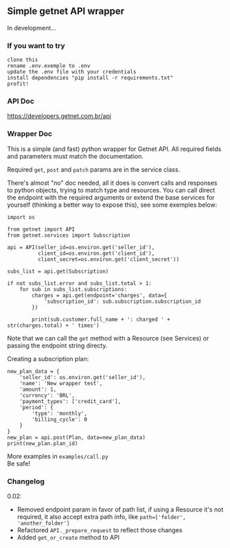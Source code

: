 ## Simple getnet API wrapper
In development...

### If you want to try
    clone this
    rename .env.exemple to .env
    update the .env file with your credentials
    install dependencies "pip install -r requirements.txt"
    profit!

### API Doc
https://developers.getnet.com.br/api

### Wrapper Doc
This is a simple (and fast) python wrapper for Getnet API. All required fields and parameters must match the documentation.

Required `get`, `post` and `patch` params are in the service class.

There's almost "no" doc needed, all it does is convert calls and responses to python objects, trying to match type and resources. You can call direct the endpoint with the required arguments or extend the base services for yourself (thinking a better way to expose this), see some exemples below:

    import os
    
    from getnet import API
    from getnet.services import Subscription

    api = API(seller_id=os.environ.get('seller_id'),
              client_id=os.environ.get('client_id'),
              client_secret=os.environ.get('client_secret'))

    subs_list = api.get(Subscription)

    if not subs_list.error and subs_list.total > 1:
        for sub in subs_list.subscriptions:
            charges = api.get(endpoint='charges', data={
                'subscription_id': sub.subscription.subscription_id
            })
            
            print(sub.customer.full_name + ': charged ' + str(charges.total) + ' times')

Note that we can call the `get` method with a Resource (see Services) or passing the endpoint string directy.

Creating a subscription plan:

    new_plan_data = {
        'seller_id': os.environ.get('seller_id'),
        'name': 'New wrapper test',
        'amount': 1,
        'currency': 'BRL',
        'payment_types': ['credit_card'],
        'period': {
            'type': 'monthly',
            'billing_cycle': 0
        }
    }
    new_plan = api.post(Plan, data=new_plan_data)
    print(new_plan.plan_id)

More examples in `examples/call.py`  
Be safe!

### Changelog
0.02:
 - Removed endpoint param in favor of path list, if using a Resource it's not required, it also accept extra path info, like `path=['folder', 'another_folder']`
 - Refactored `API._prepare_request` to reflect those changes
 - Added `get_or_create` method to API